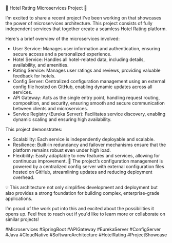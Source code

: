 🚀 Hotel Rating Microservices Project 🏨

I’m excited to share a recent project I’ve been working on that showcases the power of microservices architecture. This project consists of fully independent services that together create a seamless Hotel Rating platform. 

Here's a brief overview of the microservices involved:

- User Service: Manages user information and authentication, ensuring secure access and a personalized experience.
- Hotel Service: Handles all hotel-related data, including details, availability, and amenities.
- Rating Service: Manages user ratings and reviews, providing valuable feedback for hotels.
- Config Server: Centralized configuration management using an external config file hosted on GitHub, enabling dynamic updates across all services.
- API Gateway: Acts as the single entry point, handling request routing, composition, and security, ensuring smooth and secure communication between clients and microservices.
- Service Registry (Eureka Server): Facilitates service discovery, enabling dynamic scaling and ensuring high availability.

This project demonstrates:

- Scalability: Each service is independently deployable and scalable.
- Resilience: Built-in redundancy and failover mechanisms ensure that the platform remains robust even under high load.
- Flexibility: Easily adaptable to new features and services, allowing for continuous improvement.
🔗 The project’s configuration management is powered by a centralized config server with external configuration files hosted on GitHub, streamlining updates and reducing deployment overhead.

💡 This architecture not only simplifies development and deployment but also provides a strong foundation for building complex, enterprise-grade applications.

I’m proud of the work put into this and excited about the possibilities it opens up. Feel free to reach out if you'd like to learn more or collaborate on similar projects!

#Microservices #SpringBoot #APIGateway #EurekaServer #ConfigServer #Java #CloudNative #SoftwareArchitecture #HotelRating #ProjectShowcase
